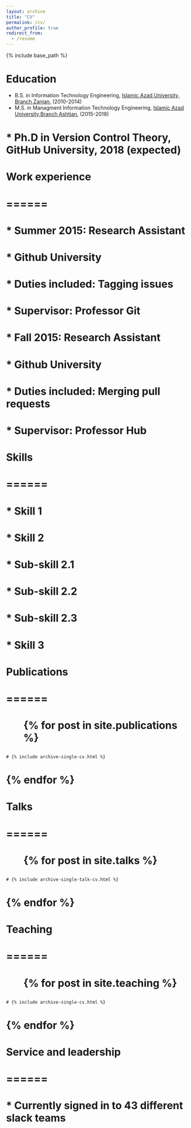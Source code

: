 ```yaml
---
layout: archive
title: "CV"
permalink: /cv/
author_profile: true
redirect_from:
  - /resume
---
```


{% include base_path %}

Education
======
* B.S. in Information Technology Engineering, [Islamic Azad University, Branch Zanjan](http://www.iauz.ac.ir/), (2010-2014)
* M.S. in Managment Information Technology Engineering, [Islamic Azad University,Branch Ashtian](http://www.aiau.ac.ir/), (2015-2018)
# * Ph.D in Version Control Theory, GitHub University, 2018 (expected)

# Work experience
# ======
# * Summer 2015: Research Assistant
  # * Github University
  # * Duties included: Tagging issues
  # * Supervisor: Professor Git

# * Fall 2015: Research Assistant
  # * Github University
  # * Duties included: Merging pull requests
  # * Supervisor: Professor Hub
  
# Skills
# ======
# * Skill 1
# * Skill 2
  # * Sub-skill 2.1
  # * Sub-skill 2.2
  # * Sub-skill 2.3
# * Skill 3

# Publications
# ======
  # <ul>{% for post in site.publications %}
    # {% include archive-single-cv.html %}
  # {% endfor %}</ul>
  
# Talks
# ======
  # <ul>{% for post in site.talks %}
    # {% include archive-single-talk-cv.html %}
  # {% endfor %}</ul>
  
# Teaching
# ======
  # <ul>{% for post in site.teaching %}
    # {% include archive-single-cv.html %}
  # {% endfor %}</ul>
  
# Service and leadership
# ======
# * Currently signed in to 43 different slack teams
